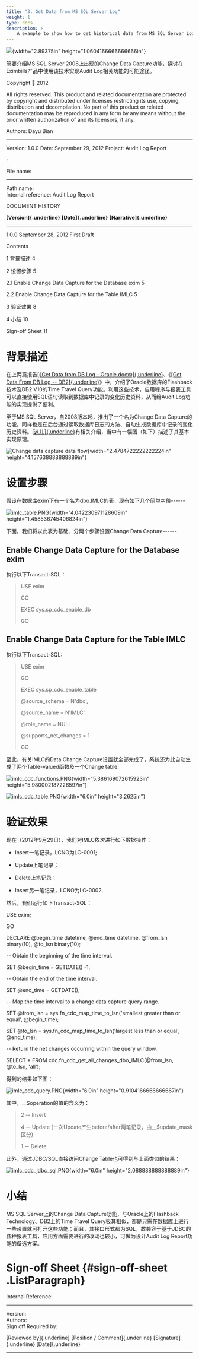```yaml
---
title: "3. Get Data from MS SQL Server Log"
weight: 1
type: docs
description: >
    A example to show how to get historical data from MS SQL Server Log.
---
```


![](./media/image1.png){width="2.89375in" height="1.0604166666666666in"}

简要介绍MS SQL Server 2008上出现的Change Data
Capture功能，探讨在Eximbills产品中使用该技术实现Audit
Log相关功能的可能途径。

Copyright  2012

All rights reserved. This product and related documentation are
protected by copyright and distributed under licenses restricting its
use, copying, distribution and decompilation. No part of this product or
related documentation may be reproduced in any form by any means without
the prior written authorization of and its licensors, if any.

  Authors:   Dayu Bian
  ---------- --------------------
  Version:   1.0.0
  Date:      September 29, 2012
  Project:   Audit Log Report

:

  File name:            
  --------------------- ------------------
  Path name:            
  Internal reference:   Audit Log Report

DOCUMENT HISTORY

  **[Version]{.underline}**   **[Date]{.underline}**   **[Narrative]{.underline}**
  --------------------------- ------------------------ -----------------------------
  1.0.0                       September 28, 2012       First Draft
                                                       
                                                       

Contents

1 背景描述 4

2 设置步骤 5

2.1 Enable Change Data Capture for the Database exim 5

2.2 Enable Change Data Capture for the Table IMLC 5

3 验证效果 8

4 小结 10

Sign-off Sheet 11

背景描述
========

在上两篇报告[[《Get Data from DB Log -
Oracle.docx》]{.underline}](file:///C:\Users\Administrator\Work\DB%20History%20Data\Get%20Data%20from%20DB%20Log%20-%20Oracle.docx)、《[[Get
Data From DB Log --
DB2]{.underline}](Get%20Data%20from%20DB%20Log%20-%20DB2.docx)》中，介绍了Oracle数据库的Flashback技术及DB2
V10的Time Travel
Query功能。利用这些技术，应用程序与报表工具可以直接使用SQL语句读取到数据库中记录的变化历史资料，从而给Audit
Log功能的实现提供了便利。

至于MS SQL Server，自2008版本起，推出了一个名为Change Data
Capture的功能，同样也是在后台通过读取数据库日志的方法、自动生成数据库中记录的变化历史资料。[[这儿]{.underline}](http://msdn.microsoft.com/en-us/library/cc645937.aspx)有相关介绍，当中有一幅图（如下）描述了其基本实现原理。

![Change data capture data
flow](./media/image2.gif){width="2.4784722222222224in"
height="4.157638888888889in"}

设置步骤
========

假设在数据库exim下有一个名为dbo.IMLC的表，现有如下几个简单字段------

![imlc\_table.PNG](./media/image3.png){width="4.042230971128609in"
height="1.458536745406824in"}

下面，我们将以此表为基础、分两个步骤设置Change Data Capture------

Enable Change Data Capture for the Database exim
------------------------------------------------

执行以下Transact-SQL：

> USE exim
>
> GO
>
> EXEC sys.sp\_cdc\_enable\_db
>
> GO

Enable Change Data Capture for the Table IMLC
---------------------------------------------

执行以下Transact-SQL:

> USE exim
>
> GO
>
> EXEC sys.sp\_cdc\_enable\_table
>
> \@source\_schema = N\'dbo\',
>
> \@source\_name = N\'IMLC\',
>
> \@role\_name = NULL,
>
> \@supports\_net\_changes = 1
>
> GO

至此，有关IMLC的Data Change
Capture设置就全部完成了，系统还为此自动生成了两个Table-valued函数及一个Change
table:

![imlc\_cdc\_functions.PNG](./media/image4.png){width="5.386169072615923in"
height="5.980002187226597in"}

![imlc\_cdc\_table.PNG](./media/image5.png){width="6.0in"
height="3.2625in"}

验证效果
========

现在（2012年9月29日），我们对IMLC依次进行如下数据操作：

-   Insert一笔记录，LCNO为LC-0001;

-   Update上笔记录；

-   Delete上笔记录；

-   Insert另一笔记录，LCNO为LC-0002.

然后，我们运行如下Transact-SQL：

USE exim;

GO

DECLARE \@begin\_time datetime, \@end\_time datetime, \@from\_lsn
binary(10), \@to\_lsn binary(10);

\-- Obtain the beginning of the time interval.

SET \@begin\_time = GETDATE() -1;

\-- Obtain the end of the time interval.

SET \@end\_time = GETDATE();

\-- Map the time interval to a change data capture query range.

SET \@from\_lsn = sys.fn\_cdc\_map\_time\_to\_lsn(\'smallest greater
than or equal\', \@begin\_time);

SET \@to\_lsn = sys.fn\_cdc\_map\_time\_to\_lsn(\'largest less than or
equal\', \@end\_time);

\-- Return the net changes occurring within the query window.

SELECT \* FROM cdc.fn\_cdc\_get\_all\_changes\_dbo\_IMLC(\@from\_lsn,
\@to\_lsn, \'all\');

得到的结果如下图：

![imlc\_cdc\_query.PNG](./media/image6.png){width="6.0in"
height="0.9104166666666667in"}

其中，\_\_\$operation的值的含义为：

> 2 -- Insert
>
> 4 -- Update
> (一次Update产生before/after两笔记录，由\_\_\$update\_mask区分)
>
> 1 -- Delete

此外，通过JDBC/SQL直接访问Change Table也可得到与上面类似的结果：

![imlc\_cdc\_jdbc\_sql.PNG](./media/image7.png){width="6.0in"
height="2.088888888888889in"}

 小结
====

MS SQL Server上的Change Data Capture功能，与Oracle上的Flashback
Technology、DB2上的Time Travel
Query极其相似，都是只需在数据库上进行一些设置就可打开这些功能；而且，其接口形式都为SQL，故兼容于基于JDBC的各种报表工具，应用方面需要进行的改动也较小，可做为设计Audit
Log Report功能的备选方案。

Sign-off Sheet {#sign-off-sheet .ListParagraph}
==============

  Internal Reference:     
  ----------------------- --
  Version:                
  Authors:                
  Sign off Required by:   

  [Reviewed by]{.underline}   [Position / Comment]{.underline}   [Signature]{.underline}   [Date]{.underline}
  --------------------------- ---------------------------------- ------------------------- --------------------
                                                                                           
                                                                                           
                                                                                           
                                                                                           
                                                                                           
                                                                                           
                                                                                           
                                                                                           
                                                                                           
